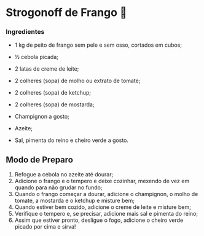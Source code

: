 # Strogonoff de  Frango :chicken:

### Ingredientes



- 1 kg de peito de frango sem pele e sem osso, cortados em cubos;

- ½ cebola picada;
- 2 latas de creme de leite;
- 2 colheres (sopa) de molho ou extrato de tomate;
- 2 colheres (sopa) de ketchup;
- 2 colheres (sopa) de mostarda;
-  Champignon a gosto;
-  Azeite;
-  Sal, pimenta do reino e cheiro verde a gosto.

 

## Modo de Preparo

 

1. Refogue a cebola no azeite até dourar;
2. Adicione o frango e o tempero e deixe cozinhar, mexendo de vez em quando para não grudar no fundo;
3. Quando o frango começar a dourar, adicione o champignon, o molho de tomate, a mostarda e o ketchup e misture bem;
4. Quando estiver bem cozido, adicione o creme de leite e misture bem;
5. Verifique o tempero e, se precisar, adicione mais sal e pimenta do reino;
6. Assim que estiver pronto, desligue o fogo, adicione o cheiro verde picado por cima e sirva!

